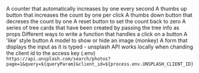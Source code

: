 A counter that automatically increases by one every second
A thumbs up button that increases the count by one per click
A thumbs down button that decreses the count by one
A reset button to set the count back to zero
A series of tree cards that have been created by passing the tree info as props
Different ways to write a function that handles a click on a button
A 'like' style button
A model to show or hide an image (monkey)
A form that displays the input as it is typed - unsplash API works locally when chanding the client id to the access key (.env)
      `https://api.unsplash.com/search/photos?page=1&query=${queryParam}&client_id=${process.env.UNSPLASH_CLIENT_ID}`

